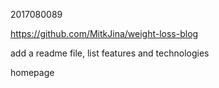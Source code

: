 2017080089



https://github.com/MitkJina/weight-loss-blog



add a readme file, list features and technologies

homepage

